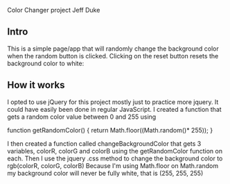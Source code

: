Color Changer project
Jeff Duke

Intro
----
This is a simple page/app that will randomly change the background color when the random button is clicked.  Clicking on the reset button resets the background color to white:

How it works
----

I opted to use jQuery for this project mostly just to practice more jquery.  It could have easily been done in regular JavaScript.  I created a function that gets a random color value between 0 and 255 using 

function getRandomColor() {
  return Math.floor((Math.random()* 255));
}

I then created a function called changeBackgroundColor that gets 3 variables, colorR, colorG and colorB using the getRandomColor function on each.  Then I use the jquery .css method to change the background color to rgb(colorR, colorG, colorB)  Because I'm using Math.floor on Math.random my background color will never be fully white, that is (255, 255, 255)
